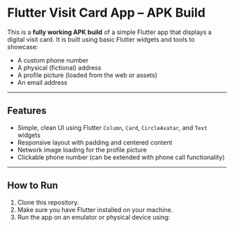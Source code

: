 # Flutter Visit Card App – APK Build

This is a **fully working APK build** of a simple Flutter app that displays a digital visit card. It is built using basic Flutter widgets and tools to showcase:

- A custom phone number  
- A physical (fictional) address  
- A profile picture (loaded from the web or assets)  
- An email address  

---

## Features

- Simple, clean UI using Flutter `Column`, `Card`, `CircleAvatar`, and `Text` widgets  
- Responsive layout with padding and centered content  
- Network image loading for the profile picture  
- Clickable phone number (can be extended with phone call functionality)  

---

## How to Run

1. Clone this repository.  
2. Make sure you have Flutter installed on your machine.  
3. Run the app on an emulator or physical device using:  
